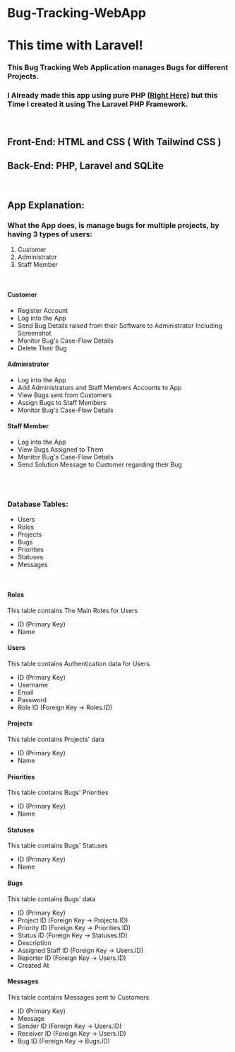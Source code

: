 # Bug-Tracking-WebApp

# This time with Laravel!

### This Bug Tracking Web Application manages Bugs for different Projects.

### I Already made this app using pure PHP (<a href="https://github.com/Mina-Emad-101/Bug-Tracking-WebApp">Right Here</a>) but this Time I created it using The Laravel PHP Framework.

<br>

## Front-End: HTML and CSS ( With Tailwind CSS )

## Back-End: PHP, Laravel and SQLite

<br>

## App Explanation:

### What the App does, is manage bugs for multiple projects, by having 3 types of users:

<ol>
    <li>Customer</li>
    <li>Administrator</li>
    <li>Staff Member</li>
</ol>

<br>

#### Customer

<ul>
	<li>Register Account</li>
	<li>Log into the App</li>
	<li>Send Bug Details raised from their Software to Administrator Including Screenshot</li>
	<li>Monitor Bug's Case-Flow Details</li>
	<li>Delete Their Bug</li>
</ul>

#### Administrator

<ul>
	<li>Log into the App</li>
	<li>Add Administrators and Staff Members Accounts to App</li>
	<li>View Bugs sent from Customers</li>
	<li>Assign Bugs to Staff Members</li>
	<li>Monitor Bug's Case-Flow Details</li>
</ul>

#### Staff Member

<ul>
	<li>Log into the App</li>
	<li>View Bugs Assigned to Them</li>
	<li>Monitor Bug's Case-Flow Details</li>
	<li>Send Solution Message to Customer regarding their Bug</li>
</ul>

<br>
<br>

### Database Tables:

<ul>
	<li>Users</li>
	<li>Roles</li>
	<li>Projects</li>
	<li>Bugs</li>
	<li>Priorities</li>
	<li>Statuses</li>
	<li>Messages</li>
</ul>

<br>

#### Roles

This table contains The Main Roles for Users

<ul>
	<li>ID (Primary Key)</li>
	<li>Name</li>
</ul>

#### Users

This table contains Authentication data for Users

<ul>
	<li>ID (Primary Key)</li>
	<li>Username</li>
	<li>Email</li>
	<li>Password</li>
	<li>Role ID (Foreign Key -> Roles.ID)</li>
</ul>

#### Projects

This table contains Projects' data

<ul>
	<li>ID (Primary Key)</li>
	<li>Name</li>
</ul>

#### Priorities

This table contains Bugs' Priorities

<ul>
	<li>ID (Primary Key)</li>
	<li>Name</li>
</ul>

#### Statuses

This table contains Bugs' Statuses

<ul>
	<li>ID (Primary Key)</li>
	<li>Name</li>
</ul>

#### Bugs

This table contains Bugs' data

<ul>
	<li>ID (Primary Key)</li>
	<li>Project ID (Foreign Key -> Projects.ID)</li>
	<li>Priority ID (Foreign Key -> Priorities.ID)</li>
	<li>Status ID (Foreign Key -> Statuses.ID)</li>
	<li>Description</li>
	<li>Assigned Staff ID (Foreign Key -> Users.ID)</li>
	<li>Reporter ID (Foreign Key -> Users.ID)</li>
	<li>Created At</li>
</ul>

#### Messages

This table contains Messages sent to Customers

<ul>
	<li>ID (Primary Key)</li>
	<li>Message</li>
	<li>Sender ID (Foreign Key -> Users.ID)</li>
	<li>Receiver ID (Foreign Key -> Users.ID)</li>
	<li>Bug ID (Foreign Key -> Bugs.ID)</li>
</ul>
